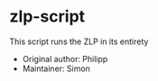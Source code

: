 zlp-script
==========

This script runs the ZLP in its entirety

* Original author: Philipp
* Maintainer: Simon
